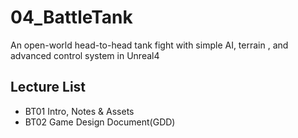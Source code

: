 # 04_BattleTank
An open-world head-to-head tank fight with simple AI, terrain , and advanced control system in Unreal4
## Lecture List
* BT01 Intro, Notes & Assets
* BT02 Game Design Document(GDD)
